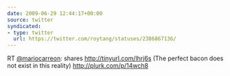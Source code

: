 ```yaml
---
date: 2009-06-29 12:44:17+00:00
source: twitter
syndicated:
- type: twitter
  url: https://twitter.com/roytang/statuses/2386867136/
---
```


RT [@mariocarreon](https://twitter.com/mariocarreon/): shares http://tinyurl.com/lhrj6s (The perfect bacon does not exist in this reality) http://plurk.com/p/14wch8